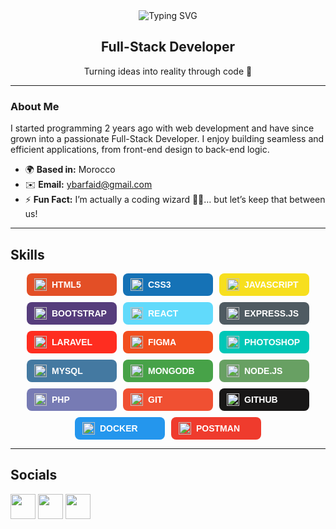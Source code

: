 <div align="center">
  <img src="https://readme-typing-svg.herokuapp.com?font=Fira+Code&size=30&pause=1000&color=61DAFB¢er=true&vCenter=true&width=500&lines=Hi+👋+I'm+Yassine+Barfaid" alt="Typing SVG" />
</div>

<div align="center">
  <h2>Full-Stack Developer</h2>
  <p>Turning ideas into reality through code 🚀</p>
</div>

---

### About Me
I started programming 2 years ago with web development and have since grown into a passionate Full-Stack Developer. I enjoy building seamless and efficient applications, from front-end design to back-end logic.

- 🌍 **Based in:** Morocco  
- ✉️ **Email:** [ybarfaid@gmail.com](mailto:ybarfaid@gmail.com)  
- ⚡ **Fun Fact:** I’m actually a coding wizard 🧙‍♂️… but let’s keep that between us!

---

## Skills

<div style="display: flex; flex-wrap: wrap; gap: 10px; justify-content: center;">
  <div style="background-color: #E34F26; color: white; padding: 8px 12px; border-radius: 8px; display: inline-flex; align-items: center; min-width: 120px;">
    <img src="https://cdn.jsdelivr.net/npm/devicon@2.15.1/icons/html5/html5-original.svg" width="20" height="20" style="margin-right: 8px;" alt="HTML5">
    <span style="font-family: Arial, sans-serif; font-size: 14px; font-weight: bold;">HTML5</span>
  </div>
  <div style="background-color: #1572B6; color: white; padding: 8px 12px; border-radius: 8px; display: inline-flex; align-items: center; min-width: 120px;">
    <img src="https://cdn.jsdelivr.net/npm/devicon@2.15.1/icons/css3/css3-original.svg" width="20" height="20" style="margin-right: 8px;" alt="CSS3">
    <span style="font-family: Arial, sans-serif; font-size: 14px; font-weight: bold;">CSS3</span>
  </div>
  <div style="background-color: #F7DF1E; color: white; padding: 8px 12px; border-radius: 8px; display: inline-flex; align-items: center; min-width: 120px;">
    <img src="https://cdn.jsdelivr.net/npm/devicon@2.15.1/icons/javascript/javascript-original.svg" width="20" height="20" style="margin-right: 8px;" alt="JavaScript">
    <span style="font-family: Arial, sans-serif; font-size: 14px; font-weight: bold;">JAVASCRIPT</span>
  </div>
  <div style="background-color: #563D7C; color: white; padding: 8px 12px; border-radius: 8px; display: inline-flex; align-items: center; min-width: 120px;">
    <img src="https://cdn.jsdelivr.net/npm/devicon@2.15.1/icons/bootstrap/bootstrap-original.svg" width="20" height="20" style="margin-right: 8px;" alt="Bootstrap">
    <span style="font-family: Arial, sans-serif; font-size: 14px; font-weight: bold;">BOOTSTRAP</span>
  </div>
  <div style="background-color: #61DAFB; color: white; padding: 8px 12px; border-radius: 8px; display: inline-flex; align-items: center; min-width: 120px;">
    <img src="https://cdn.jsdelivr.net/npm/devicon@2.15.1/icons/react/react-original.svg" width="20" height="20" style="margin-right: 8px;" alt="React">
    <span style="font-family: Arial, sans-serif; font-size: 14px; font-weight: bold;">REACT</span>
  </div>
  <div style="background-color: #4F5B62; color: white; padding: 8px 12px; border-radius: 8px; display: inline-flex; align-items: center; min-width: 120px;">
    <img src="https://cdn.jsdelivr.net/npm/devicon@2.15.1/icons/express/express-original.svg" width="20" height="20" style="margin-right: 8px;" alt="Express.js">
    <span style="font-family: Arial, sans-serif; font-size: 14px; font-weight: bold;">EXPRESS.JS</span>
  </div>
  <div style="background-color: #FF2D20; color: white; padding: 8px 12px; border-radius: 8px; display: inline-flex; align-items: center; min-width: 120px;">
    <img src="https://cdn.jsdelivr.net/npm/devicon@2.15.1/icons/laravel/laravel-plain.svg" width="20" height="20" style="margin-right: 8px;" alt="Laravel">
    <span style="font-family: Arial, sans-serif; font-size: 14px; font-weight: bold;">LARAVEL</span>
  </div>
  <div style="background-color: #F24E1E; color: white; padding: 8px 12px; border-radius: 8px; display: inline-flex; align-items: center; min-width: 120px;">
    <img src="https://cdn.jsdelivr.net/npm/devicon@2.15.1/icons/figma/figma-original.svg" width="20" height="20" style="margin-right: 8px;" alt="Figma">
    <span style="font-family: Arial, sans-serif; font-size: 14px; font-weight: bold;">FIGMA</span>
  </div>
  <div style="background-color: #00C7B7; color: white; padding: 8px 12px; border-radius: 8px; display: inline-flex; align-items: center; min-width: 120px;">
    <img src="https://cdn.jsdelivr.net/npm/devicon@2.15.1/icons/photoshop/photoshop-plain.svg" width="20" height="20" style="margin-right: 8px;" alt="Photoshop">
    <span style="font-family: Arial, sans-serif; font-size: 14px; font-weight: bold;">PHOTOSHOP</span>
  </div>
  <div style="background-color: #4479A1; color: white; padding: 8px 12px; border-radius: 8px; display: inline-flex; align-items: center; min-width: 120px;">
    <img src="https://cdn.jsdelivr.net/npm/devicon@2.15.1/icons/mysql/mysql-original.svg" width="20" height="20" style="margin-right: 8px;" alt="MySQL">
    <span style="font-family: Arial, sans-serif; font-size: 14px; font-weight: bold;">MYSQL</span>
  </div>
  <div style="background-color: #47A248; color: white; padding: 8px 12px; border-radius: 8px; display: inline-flex; align-items: center; min-width: 120px;">
    <img src="https://cdn.jsdelivr.net/npm/devicon@2.15.1/icons/mongodb/mongodb-original.svg" width="20" height="20" style="margin-right: 8px;" alt="MongoDB">
    <span style="font-family: Arial, sans-serif; font-size: 14px; font-weight: bold;">MONGODB</span>
  </div>
  <div style="background-color: #68A063; color: white; padding: 8px 12px; border-radius: 8px; display: inline-flex; align-items: center; min-width: 120px;">
    <img src="https://cdn.jsdelivr.net/npm/devicon@2.15.1/icons/nodejs/nodejs-original.svg" width="20" height="20" style="margin-right: 8px;" alt="Node.js">
    <span style="font-family: Arial, sans-serif; font-size: 14px; font-weight: bold;">NODE.JS</span>
  </div>
  <div style="background-color: #777BB4; color: white; padding: 8px 12px; border-radius: 8px; display: inline-flex; align-items: center; min-width: 120px;">
    <img src="https://cdn.jsdelivr.net/npm/devicon@2.15.1/icons/php/php-original.svg" width="20" height="20" style="margin-right: 8px;" alt="PHP">
    <span style="font-family: Arial, sans-serif; font-size: 14px; font-weight: bold;">PHP</span>
  </div>
  <div style="background-color: #F05032; color: white; padding: 8px 12px; border-radius: 8px; display: inline-flex; align-items: center; min-width: 120px;">
    <img src="https://cdn.jsdelivr.net/npm/devicon@2.15.1/icons/git/git-original.svg" width="20" height="20" style="margin-right: 8px;" alt="Git">
    <span style="font-family: Arial, sans-serif; font-size: 14px; font-weight: bold;">GIT</span>
  </div>
  <div style="background-color: #181717; color: white; padding: 8px 12px; border-radius: 8px; display: inline-flex; align-items: center; min-width: 120px;">
    <img src="https://cdn.jsdelivr.net/npm/devicon@2.15.1/icons/github/github-original.svg" width="20" height="20" style="margin-right: 8px;" alt="GitHub">
    <span style="font-family: Arial, sans-serif; font-size: 14px; font-weight: bold;">GITHUB</span>
  </div>
  <div style="background-color: #2496ED; color: white; padding: 8px 12px; border-radius: 8px; display: inline-flex; align-items: center; min-width: 120px;">
    <img src="https://cdn.jsdelivr.net/npm/devicon@2.15.1/icons/docker/docker-original.svg" width="20" height="20" style="margin-right: 8px;" alt="Docker">
    <span style="font-family: Arial, sans-serif; font-size: 14px; font-weight: bold;">DOCKER</span>
  </div>
  <div style="background-color: #EF3B2D; color: white; padding: 8px 12px; border-radius: 8px; display: inline-flex; align-items: center; min-width: 120px;">
    <img src="https://cdn.jsdelivr.net/npm/devicon@2.15.1/icons/postman/postman-original.svg" width="20" height="20" style="margin-right: 8px;" alt="Postman">
    <span style="font-family: Arial, sans-serif; font-size: 14px; font-weight: bold;">POSTMAN</span>
  </div>
</div>

---

## Socials

[<img src="https://cdn.jsdelivr.net/npm/devicon@2.15.1/icons/twitter/twitter-original.svg" width="40" height="40"/>](https://x.com/BarfaidYassin) [<img src="https://cdn.simpleicons.org/instagram" width="40" height="40"/>](https://www.instagram.com/barfaid.dev/) [<img src="https://cdn.jsdelivr.net/npm/devicon@2.15.1/icons/linkedin/linkedin-original.svg" width="40" height="40"/>](https://www.linkedin.com/in/yassine-barfaid-5703b8256/)

